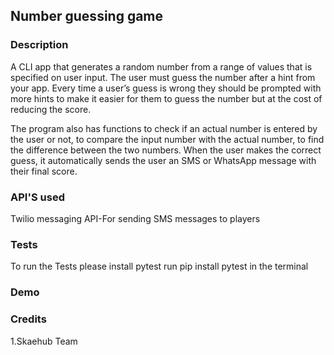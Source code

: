 ## Number guessing game
### Description

A CLI app that generates a random number from a range of values
that is specified on user input. The user must guess the number after a hint from your
app. 
Every time a user’s guess is wrong they should be prompted with more hints to
make it easier for them to guess the number but at the cost of reducing the score.

The program also has functions to check if an actual number is entered by the user
or not, to compare the input number with the actual number, to find the difference
between the two numbers.
When the user makes the correct guess, it automatically sends the user an SMS or
WhatsApp message with their final score.

### API'S used
Twilio messaging API-For sending SMS messages to players

### Tests
To run the Tests please install pytest 
run pip install pytest in the terminal

### Demo


### Credits
1.Skaehub Team



